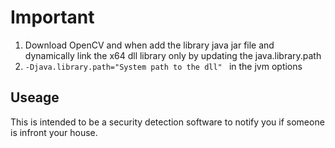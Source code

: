 # Important
1. Download OpenCV and when add the library java jar file and dynamically link the x64 dll library only by updating the java.library.path 
2. ```-Djava.library.path="System path to the dll" ```  in the jvm options

## Useage
This is intended to be a security detection software to notify you if someone is infront your house.
